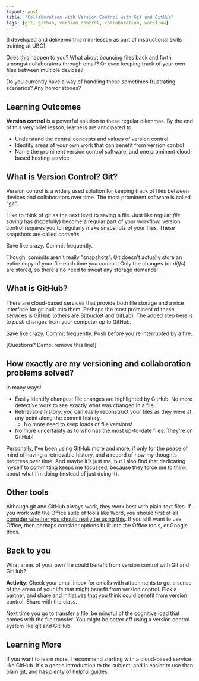 ```yaml
---
layout: post
title: "Collaboration with Version Control with Git and GitHub"
tags: [git, github, version control, collaboration, workflow]
---
```


[I developed and delivered this mini-lesson as part of instructional skills training at UBC]

Does [this](http://phdcomics.com/comics/archive_print.php?comicid=1531) happen to you? What about bouncing files back and forth amongst collaborators through email? Or even keeping track of your own files between multiple devices?

Do you currently have a way of handling these sometimes frustrating scenarios? Any horror stories?

## Learning Outcomes

__Version control__ is a powerful solution to these regular dilemmas. By the end of this very brief lesson, learners are anticipated to:

- Understand the central concepts and values of version control
- Identify areas of your own work that can benefit from version control
- Name the prominent version control software, and one prominent cloud-based hosting service

## What is Version Control? Git?

Version control is a widely used solution for keeping track of files between devices and collaborators over time. The most prominent software is called "git".

I like to think of git as the next level to saving a file. Just like regular _file saving_ has (hopefully) become a regular part of your workflow, version control requires you to regularly make snapshots of your files. These snapshots are called _commits_.

Save like crazy. Commit frequently. 

Though, commits aren't really "snapshots". Git doesn't actually store an entire copy of your file each time you commit! Only the changes (or _diffs_) are stored, so there's no need to sweat any storage demands!

## What is GitHub?

There are cloud-based services that provide both file storage and a nice interface for git built into them. Perhaps the most prominent of these services is [GitHub](https://github.com) (others are [Bitbucket](https://bitbucket.org/) and [GitLab](https://about.gitlab.com/)). The added step here is to _push_ changes from your computer up to GitHub.

Save like crazy. Commit frequently. Push before you're interrupted by a fire.

[Questions? Demo: remove this line!]

## How exactly are my versioning and collaboration problems solved?

In many ways!

- Easily identify changes: file changes are highlighted by GitHub. No more detective work to see exactly what was changed in a file. 
- Retrievable history: you can easily reconstruct your files as they were at any point along the commit history.
    - No more need to keep loads of file versions!
- No more uncertainty as to who has the most up-to-date files. They're on GitHub!

Personally, I've been using GitHub more and more, if only for the peace of mind of having a retrievable history, and a record of how my thoughts progress over time. And maybe it's just me, but I also find that dedicating myself to committing keeps me focussed, because they force me to think about what I'm doing (instead of just doing it).

## Other tools

Although git and GitHub always work, they work best with plain-text files. If you work with the Office suite of tools like Word, you should first of all [consider whether you should really be using this](http://ricardo.ecn.wfu.edu/~cottrell/wp.html). If you still want to use Office, then perhaps consider options built into the Office tools, or Google docs. 

## Back to you

What areas of your own life could benefit from version control with Git and GitHub? 

__Activity__: Check your email inbox for emails with attachments to get a sense of the areas of your life that might benefit from version control. Pick a partner, and share and initiatives that you think could benefit from version control. Share with the class. 

Next time you go to transfer a file, be mindful of the cognitive load that comes with the file transfer. You might be better off using a version control system like git and GitHub.

## Learning More

If you want to learn more, I recommend starting with a cloud-based service like GitHub. It's a gentle introduction to the subject, and is easier to use than plain git, and has plenty of helpful [guides](https://guides.github.com/).